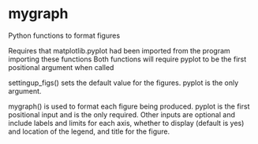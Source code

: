 # mygraph
Python functions to format figures

Requires that matplotlib.pyplot had been imported from the program importing these functions
Both functions will require pyplot to be the first positional argument when called

settingup_figs() sets the default value for the figures. pyplot is the only argument.

mygraph() is used to format each figure being produced. pyplot is the first positional input and is the only required.
Other inputs are optional and include labels and limits for each axis, whether to display (default is yes) and location
of the legend, and title for the figure.
